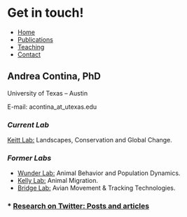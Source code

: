 # Get in touch!

* [Home](https://acontina.github.io/Research)
* [Publications](https://acontina.github.io/Publications)
* [Teaching](https://acontina.github.io/Teaching)
* [Contact](https://acontina.github.io/contact)

## Andrea Contina, PhD
University of Texas – Austin

E-mail: acontina_at_utexas.edu

### *Current Lab*
[Keitt Lab:](https://sites.cns.utexas.edu/keittlab) Landscapes, Conservation and Global Change.

### *Former Labs*
* [Wunder Lab:](https://mikewunder.wordpress.com/lab-members-3) Animal Behavior and Population Dynamics.
* [Kelly Lab:](http://www.animalmigration.org/bunting/index.htm) Animal Migration.
* [Bridge Lab:](http://thebridgelab.oucreate.com/research-2) Avian Movement & Tracking Technologies.

### * [Research on Twitter: Posts and articles](https://twitter.com/andrea_contina)
